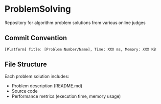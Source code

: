 # ProblemSolving
Repository for algorithm problem solutions from various online judges

## Commit Convention
```
[Platform] Title: [Problem Number/Name], Time: XXX ms, Memory: XXX KB
```

## File Structure
Each problem solution includes:

- Problem description (README.md)
- Source code
- Performance metrics (execution time, memory usage)
